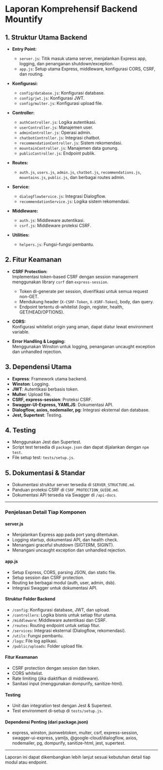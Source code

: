 # Laporan Komprehensif Backend Mountify

## 1. Struktur Utama Backend

- **Entry Point:**

  - `server.js`: Titik masuk utama server, menjalankan Express app, logging, dan penanganan shutdown/exception.
  - `app.js`: Setup utama Express, middleware, konfigurasi CORS, CSRF, dan routing.

- **Konfigurasi:**

  - `config/database.js`: Konfigurasi database.
  - `config/jwt.js`: Konfigurasi JWT.
  - `config/multer.js`: Konfigurasi upload file.

- **Controller:**

  - `authController.js`: Logika autentikasi.
  - `userController.js`: Manajemen user.
  - `adminController.js`: Operasi admin.
  - `chatbotController.js`: Integrasi chatbot.
  - `recommendationController.js`: Sistem rekomendasi.
  - `mountainController.js`: Manajemen data gunung.
  - `publicController.js`: Endpoint publik.

- **Routes:**

  - `auth.js`, `users.js`, `admin.js`, `chatbot.js`, `recommendations.js`, `mountains.js`, `public.js`, dan berbagai routes admin.

- **Service:**

  - `dialogflowService.js`: Integrasi Dialogflow.
  - `recommendationService.js`: Logika sistem rekomendasi.

- **Middleware:**

  - `auth.js`: Middleware autentikasi.
  - `csrf.js`: Middleware proteksi CSRF.

- **Utilities:**
  - `helpers.js`: Fungsi-fungsi pembantu.

## 2. Fitur Keamanan

- **CSRF Protection:**  
  Implementasi token-based CSRF dengan session management menggunakan library `csrf` dan `express-session`.

  - Token di-generate per session, diverifikasi untuk semua request non-GET.
  - Mendukung header (`X-CSRF-Token`, `X-XSRF-Token`), body, dan query.
  - Endpoint tertentu di-whitelist (login, register, health, GET/HEAD/OPTIONS).

- **CORS:**  
  Konfigurasi whitelist origin yang aman, dapat diatur lewat environment variable.

- **Error Handling & Logging:**  
  Menggunakan Winston untuk logging, penanganan uncaught exception dan unhandled rejection.

## 3. Dependensi Utama

- **Express**: Framework utama backend.
- **Winston**: Logging.
- **JWT**: Autentikasi berbasis token.
- **Multer**: Upload file.
- **CSRF, express-session**: Proteksi CSRF.
- **Swagger-UI-Express, YAMLJS**: Dokumentasi API.
- **Dialogflow, axios, nodemailer, pg**: Integrasi eksternal dan database.
- **Jest, Supertest**: Testing.

## 4. Testing

- Menggunakan Jest dan Supertest.
- Script test tersedia di `package.json` dan dapat dijalankan dengan `npm test`.
- File setup test: `tests/setup.js`.

## 5. Dokumentasi & Standar

- Dokumentasi struktur server tersedia di `SERVER_STRUCTURE.md`.
- Panduan proteksi CSRF di `CSRF_PROTECTION_GUIDE.md`.
- Dokumentasi API tersedia via Swagger di `/api-docs`.

---

### Penjelasan Detail Tiap Komponen

#### server.js

- Menjalankan Express app pada port yang ditentukan.
- Logging startup, dokumentasi API, dan health check.
- Menangani graceful shutdown (SIGTERM, SIGINT).
- Menangani uncaught exception dan unhandled rejection.

#### app.js

- Setup Express, CORS, parsing JSON, dan static file.
- Setup session dan CSRF protection.
- Routing ke berbagai modul (auth, user, admin, dsb).
- Integrasi Swagger untuk dokumentasi API.

#### Struktur Folder Backend

- `/config`: Konfigurasi database, JWT, dan upload.
- `/controllers`: Logika bisnis untuk setiap fitur utama.
- `/middleware`: Middleware autentikasi dan CSRF.
- `/routes`: Routing endpoint untuk setiap fitur.
- `/services`: Integrasi eksternal (Dialogflow, rekomendasi).
- `/utils`: Fungsi pembantu.
- `/logs`: File log aplikasi.
- `/public/uploads`: Folder upload file.

#### Fitur Keamanan

- CSRF protection dengan session dan token.
- CORS whitelist.
- Rate limiting (jika diaktifkan di middleware).
- Sanitasi input (menggunakan dompurify, sanitize-html).

#### Testing

- Unit dan integration test dengan Jest & Supertest.
- Test environment di-setup di `tests/setup.js`.

#### Dependensi Penting (dari package.json)

- express, winston, jsonwebtoken, multer, csrf, express-session, swagger-ui-express, yamljs, @google-cloud/dialogflow, axios, nodemailer, pg, dompurify, sanitize-html, jest, supertest.

---

Laporan ini dapat dikembangkan lebih lanjut sesuai kebutuhan detail tiap modul atau endpoint.
